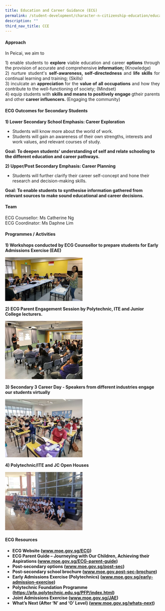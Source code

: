 ```yaml
---
title: Education and Career Guidance (ECG)
permalink: /student-development/character-n-citizenship-education/education-and-career-guidance-ecg/
description: ""
third_nav_title: CCE
---
```

<h4><strong>Approach</strong></h4>
<p>In Peicai, we aim to<br /><p align="justify">1) enable students to <strong>explore</strong> viable education and career <strong>options</strong> through the provision of accurate and comprehensive <strong>information; </strong>(Knowledge)<br />2) nurture student's <strong>self-awareness, self-directedness </strong>and <strong>life skills </strong>for continual learning and training; (Skills)<br />3) inculcate an <strong>appreciation </strong>for the <strong>value of all occupations</strong> and how they contribute to the well-functioning of society; (Mindset)<br />4) equip students with <strong>skills and means to positively engage </strong>gtheir parents and other <strong>career influencers. </strong>(Engaging the community)</p>
<h4><strong>ECG Outcomes for Secondary Students</strong></h4>
<p dir="ltr"><strong>1) Lower Secondary School Emphasis: Career Exploration</strong></p>
<ul>
<li dir="ltr" aria-level="1">Students will know more about the world of work.</li>
<li dir="ltr" aria-level="1">Students will gain an awareness of their own strengths, interests and work values, and relevant courses of study.</li>
</ul>
<p dir="ltr"><strong>Goal: To deepen students' understanding of self and relate schooling to the different education and career pathways.</strong></p>
<p dir="ltr"><strong>2) Upper/Post Secondary Emphasis: Career Planning</strong></p>
<ul>
<li dir="ltr" aria-level="1">Students will further clarify their career self-concept and hone their research and decision-making skills.</li>
</ul>
<p dir="ltr"><strong>Goal: To enable students to synthesise information gathered from relevant sources to make sound educational and career decisions.</strong></p>
<h4><strong>Team</strong></h4>
<p>ECG Counsellor: Ms Catherine Ng<br />ECG Coordinator: Ms Daphne Lim</p>
<h4><strong>Programmes / Activities</strong></h4>
<p><strong>1) Workshops conducted by ECG Counsellor to prepare students for Early Admissions Exercise (EAE)</strong></p>
<img style="width: 50%;" src="/images/ecg3.jpg" />
<p><strong>2) ECG Parent Engagement Session by Polytechnic, ITE and Junior College lecturers.</strong></p>
<img style="width: 50%;" src="/images/ecg4.jpg" />
<p><strong>3) Secondary 3 Career Day - Speakers from different industries engage our students virtually</strong></p>
<img style="width: 50%;" src="/images/ecg5.jpg" />
<p><strong>4) Polytechnic/ITE and JC Open Houses</strong></p>
<img style="width: 50%;" src="/images/ecg6.jpg" />
<h4><strong>ECG Resources</strong></h4>
<ul>
<li aria-level="1"><strong>ECG Website (<a href="http://www.moe.gov.sg/ECG">www.moe.gov.sg/ECG</a>)</strong></li>
<li aria-level="1"><strong>ECG Parent Guide &ndash; Journeying with Our Children, Achieving their Aspirations (<a href="http://www.moe.gov.sg/ECG-parent-guide">www.moe.gov.sg/ECG-parent-guide</a>)</strong></li>
<li aria-level="1"><strong>Post-secondary options (<a href="http://www.moe.gov.sg/post-sec">www.moe.gov.sg/post-sec</a>)</strong></li>
<li aria-level="1"><strong>Post-secondary school brochure (<a href="http://www.moe.gov.post-sec-brochure/">www.moe.gov.post-sec-brochure</a>)</strong></li>
<li aria-level="1"><strong>Early Admissions Exercise (Polytechnics) (<a href="http://www.moe.gov.sg/early-admission-exercise">www.moe.gov.sg/early-admission-exercise</a>)</strong></li>
<li aria-level="1"><strong>Polytechnic Foundation Programme (<a href="https://pfp.polytechnic.edu.sg/PFP/index.html">https://pfp.polytechnic.edu.sg/PFP/index.html</a>)</strong></li>
<li aria-level="1"><strong>Joint Admissions Exercise (<a href="http://www.moe.gov.sg/JAE">www.moe.gov.sg/JAE</a>)</strong></li>
<li aria-level="1"><strong>What&rsquo;s Next (After &lsquo;N&rsquo; and &lsquo;O&rsquo; Level) (<a href="http://www.moe.gov.sg/whats-next">www.moe.gov.sg/whats-next</a>)</strong></li>
</ul>